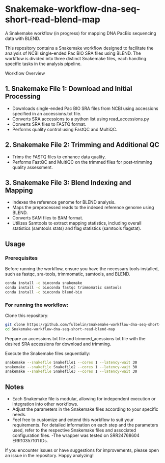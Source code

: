 # Snakemake-workflow-dna-seq-short-read-blend-map
A Snakemake workflow (in progress) for mapping DNA PacBio sequencing data with BLEND.


This repository contains a Snakemake workflow designed to facilitate the analysis of NCBI single-ended Pac BIO SRA files using BLEND. The workflow is divided into three distinct Snakemake files, each handling specific tasks in the analysis pipeline.

Workflow Overview
## 1. Snakemake File 1: Download and Initial Processing
- Downloads single-ended Pac BIO SRA files from NCBI using accessions specified in an accessions.txt file.
- Converts SRA accessions to a python list using read_accessions.py
- Converts SRA files to FASTQ format.
- Performs quality control using FastQC and MultiQC.
## 2. Snakemake File 2: Trimming and Additional QC
- Trims the FASTQ files to enhance data quality.
- Performs FastQC and MultiQC on the trimmed files for post-trimming quality assessment.
## 3. Snakemake File 3: Blend Indexing and Mapping
- Indexes the reference genome for BLEND analysis.
- Maps the preprocessed reads to the indexed reference genome using BLEND.
- Converts SAM files to BAM format.
- Utilizes Samtools to extract mapping statistics, including overall statistics (samtools stats) and flag statistics (samtools flagstat).

## Usage
### Prerequisites
Before running the workflow, ensure you have the necessary tools installed, such as fastqc, sra-tools, trimmomatic, samtools, and BLEND.

```bash
conda install -c bioconda snakemake
conda install -c bioconda fastqc trimmomatic samtools 
conda install -c bioconda blend-bio
```
### For running the workflow:
Clone this repository:

```bash
git clone https://github.com/fulbelin/Snakemake-workflow-dna-seq-short-read-blend-map.git
cd Snakemake-workflow-dna-seq-short-read-blend-map
```

Prepare an accessions.txt file and trimmed_acessions txt file with the desired SRA accessions for download and trimming.

Execute the Snakemake files sequentially:

```bash
snakemake --snakefile Snakefile1 --cores 1 --latency-wait 30
snakemake --snakefile Snakefile2 --cores 1 --latency-wait 30
snakemake --snakefile Snakefile3 --cores 1 --latency-wait 30
```

## Notes
- Each Snakemake file is modular, allowing for independent execution or integration into other workflows.
- Adjust the parameters in the Snakemake files according to your specific needs.
- Feel free to customize and extend this workflow to suit your requirements. For detailed information on each step and the parameters used, refer to the respective Snakemake files and associated configuration files.
-The wrapper was tested on SRR24768604 ERR10357101 IDs.

If you encounter issues or have suggestions for improvements, please open an issue in the repository. Happy analyzing!








